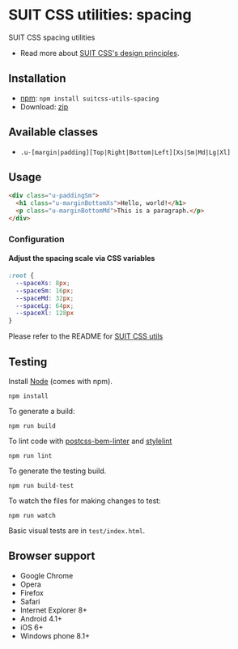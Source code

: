 # SUIT CSS utilities: spacing

SUIT CSS spacing utilities

* Read more about [SUIT CSS's design principles](https://github.com/suitcss/suit/).

## Installation

* [npm](http://npmjs.org/): `npm install suitcss-utils-spacing`
* Download: [zip](https://github.com/frekyll/suitcss-utils-spacing/releases/latest)

## Available classes

* `.u-[margin|padding][Top|Right|Bottom|Left][Xs|Sm|Md|Lg|Xl]`

## Usage

```html
<div class="u-paddingSm">
  <h1 class="u-marginBottomXs">Hello, world!</h1>
  <p class="u-marginBottomMd">This is a paragraph.</p>
</div>
```

### Configuration

#### Adjust the spacing scale via CSS variables

```css
:root {
  --spaceXs: 8px;
  --spaceSm: 16px;
  --spaceMd: 32px;
  --spaceLg: 64px;
  --spaceXl: 128px
}
```

Please refer to the README for [SUIT CSS utils](https://github.com/suitcss/utils/)

## Testing

Install [Node](http://nodejs.org) (comes with npm).

```
npm install
```

To generate a build:

```
npm run build
```

To lint code with [postcss-bem-linter](https://github.com/postcss/postcss-bem-linter) and [stylelint](http://stylelint.io/)

```
npm run lint
```

To generate the testing build.

```
npm run build-test
```

To watch the files for making changes to test:

```
npm run watch
```

Basic visual tests are in `test/index.html`.

## Browser support

* Google Chrome
* Opera
* Firefox
* Safari
* Internet Explorer 8+
* Android 4.1+
* iOS 6+
* Windows phone 8.1+
